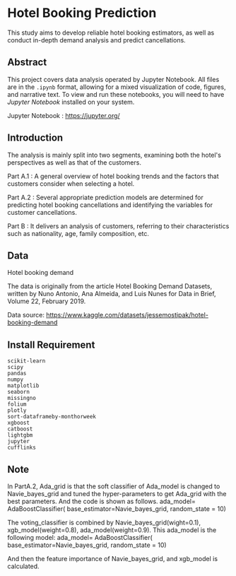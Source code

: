 
# Hotel Booking Prediction

This study aims to develop reliable hotel booking estimators, as well as conduct in-depth
demand analysis and predict cancellations.




## Abstract

This project covers data analysis operated by Jupyter Notebook. All files are in the `.ipynb` format, allowing for a mixed visualization of code, figures, and narrative text. To view and run these notebooks, you will need to have *Jupyter Notebook* installed on your system.


Jupyter Notebook : https://jupyter.org/
## Introduction

The analysis is mainly split into two segments, examining both the hotel's perspectives as well
as that of the customers. 

Part A.1 : A general overview of hotel booking trends and the
factors that customers consider when selecting a hotel. 

Part A.2 : Several
appropriate prediction models are determined for predicting hotel booking cancellations and
identifying the variables for customer cancellations. 

Part B : It delivers an analysis of
customers, referring to their characteristics such as nationality, age, family composition, etc.
## Data

Hotel booking demand  

The data is originally from the article Hotel Booking Demand Datasets, written by Nuno Antonio, Ana Almeida, and Luis Nunes for Data in Brief, Volume 22, February 2019.

Data source: https://www.kaggle.com/datasets/jessemostipak/hotel-booking-demand
## Install Requirement
```
scikit-learn 
scipy 
pandas
numpy
matplotlib
seaborn
missingno
folium
plotly
sort-dataframeby-monthorweek
xgboost
catboost
lightgbm
jupyter
cufflinks
```
## Note

In PartA.2, Ada_grid is that the soft classifier of Ada_model is changed to Navie_bayes_grid and tuned the hyper-parameters to get Ada_grid with the best parameters. And the code is shown as follows.
ada_model= AdaBoostClassifier( base_estimator=Navie_bayes_grid, random_state = 10)

The voting_classifier is combined by Navie_bayes_grid(wight=0.1), xgb_model(weight=0.8), ada_model(weight=0.9).
This ada_model is the following model:
ada_model= AdaBoostClassifier( base_estimator=Navie_bayes_grid, random_state = 10)

And then the feature importance of Navie_bayes_grid, and xgb_model is calculated.
